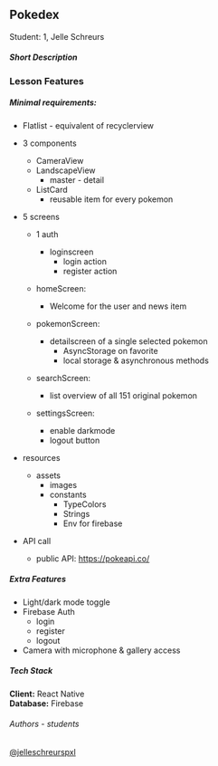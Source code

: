 
## Pokedex
Student: 1, Jelle Schreurs

##### Short Description


### Lesson Features
##### Minimal requirements: 
- Flatlist - equivalent of recyclerview
- 3 components
    - CameraView
    - LandscapeView
        - master - detail
    - ListCard
        - reusable item for every pokemon
- 5 screens
    - 1 auth
        - loginscreen
            - login action
            - register action

    - homeScreen: 
        - Welcome for the user and news item
    - pokemonScreen:  
        - detailscreen of a single selected pokemon
            - AsyncStorage on favorite
            - local storage & asynchronous methods
    - searchScreen: 
        - list overview of all 151 original pokemon
    - settingsScreen: 
        - enable darkmode 
        - logout button

- resources
    - assets 
        - images
        - constants 
            - TypeColors
            - Strings
            - Env for firebase

- API call 
    - public API: https://pokeapi.co/
    
##### Extra Features
- Light/dark mode toggle
- Firebase Auth
    - login
    - register
    - logout
- Camera with microphone & gallery access


##### Tech Stack
**Client:** React Native \
**Database:** Firebase


###### Authors - students
[@jelleschreurspxl](https://www.github.com/jelleschreurspxl)



